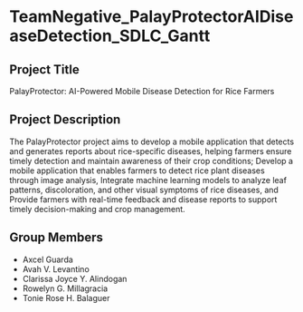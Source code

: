 # TeamNegative_PalayProtectorAIDiseaseDetection_SDLC_Gantt

## Project Title
PalayProtector: AI-Powered Mobile Disease Detection for Rice Farmers


##  Project Description
The PalayProtector project aims to develop a mobile application that detects and generates reports about rice-specific diseases, helping farmers ensure timely detection and maintain awareness of their crop conditions; Develop a mobile application that enables farmers to detect rice plant diseases through image analysis, Integrate machine learning models to analyze leaf patterns, discoloration, and other visual symptoms of rice diseases, and Provide farmers with real-time feedback and disease reports to support timely decision-making and crop management.



## Group Members
- Axcel Guarda
- Avah V. Levantino
- Clarissa Joyce Y. Alindogan
- Rowelyn G. Millagracia
- Tonie Rose H. Balaguer



